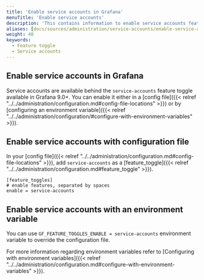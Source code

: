 ```yaml
---
title: 'Enable service accounts in Grafana'
menuTitle: 'Enable service accounts'
description: 'This contains information to enable service accounts feature in Grafana'
aliases: [docs/sources/administration/service-accounts/enable-service-accounts.md]
weight: 40
keywords:
  - Feature toggle
  - Service accounts
---
```


## Enable service accounts in Grafana

Service accounts are available behind the `service-accounts` feature toggle available in Grafana 9.0+.
You can enable it either in a [config file]({{< relref "../../administration/configuration.md#config-file-locations" >}}) or by [configuring an environment variable]({{< relref "../../administration/configuration/#configure-with-environment-variables" >}}).

## Enable service accounts with configuration file

In your [config file]({{< relref "../../administration/configuration.md#config-file-locations" >}}), add `service-accounts` as a [feature_toggle]({{< relref "../../administration/configuration.md#feature_toggle" >}}).

```
[feature_toggles]
# enable features, separated by spaces
enable = service-accounts
```

## Enable service accounts with an environment variable

You can use `GF_FEATURE_TOGGLES_ENABLE = service-accounts` environment variable to override the configuration file.

For more information regarding environment variables refer to [Configuring with environment variables]({{< relref "../../administration/configuration.md#configure-with-environment-variables" >}}).
